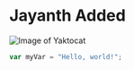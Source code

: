 # Jayanth Added

![Image of Yaktocat](https://octodex.github.com/images/yaktocat.png)


``` javascript
var myVar = "Hello, world!";
```
